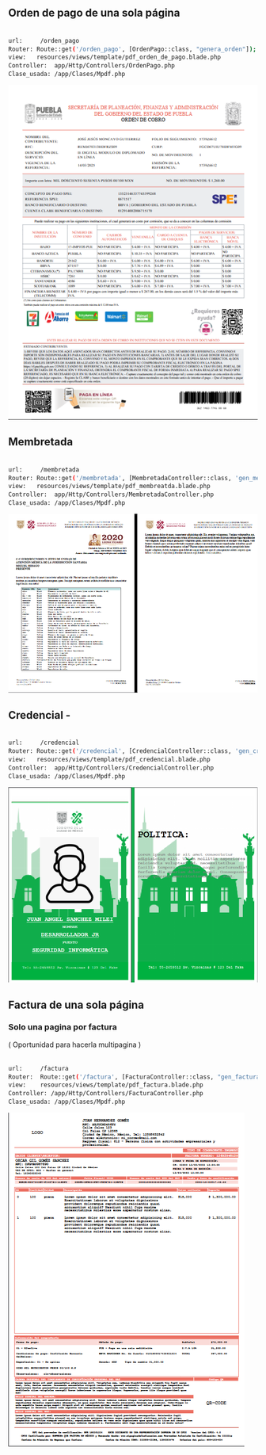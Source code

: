
## Orden de pago de una sola página

```bash

url:     /orden_pago
Router: Route::get('/orden_pago', [OrdenPago::class, "genera_orden"]);
view:   resources/views/template/pdf_orden_de_pago.blade.php
Controller:  app/Http/Controllers/OrdenPago.php
Clase_usada: /app/Clases/Mpdf.php

```
![alt text](image-1.png)



## Membretada

```bash  

url:     /membretada
Router: Route::get('/membretada', [MembretadaController::class, 'gen_membretada']);
view:   resources/views/template/pdf_membreatda.blade.php
Controller:  app/Http/Controllers/MembretadaController.php
Clase_usada: /app/Clases/Mpdf.php

```


![alt text](public/imgs/demo_membretada_multi_pagina.png)


## Credencial - 

```bash  

url:     /credencial
Router: Route::get('/credencial', [CredencialController::class, 'gen_credencial']);
view:   resources/views/template/pdf_credencial.blade.php
Controller:  app/Http/Controllers/CredencialController.php
Clase_usada: /app/Clases/Mpdf.php

```
![alt text](public/imgs/demo_credencial_multi_pagina.png)





## Factura de una sola página

### Solo una pagina por factura
( Oportunidad para hacerla multipagina )
```bash

url:     /factura
Router:  Route::get('/factura', [FacturaController::class, "gen_factura"]);
view:    resources/views/template/pdf_factura.blade.php
Controller: /app/Http/Controllers/FacturaController.php
Clase_usada: /app/Clases/Mpdf.php

```

![alt text](public/imgs/demo_factura_una_pagina.png)
